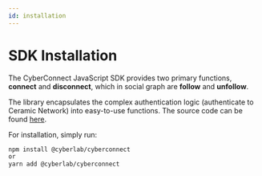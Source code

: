 ```yaml
---
id: installation
---
```


# SDK Installation

The CyberConnect JavaScript SDK provides two primary functions, **connect** and **disconnect**, which in social graph are **follow** and **unfollow**. 

The library encapsulates the complex authentication logic (authenticate to Ceramic Network) into easy-to-use functions. The source code can be found [here](https://github.com/cyberconnecthq/js-cyberconnect).

For installation, simply run:

```bash
npm install @cyberlab/cyberconnect
or
yarn add @cyberlab/cyberconnect
```